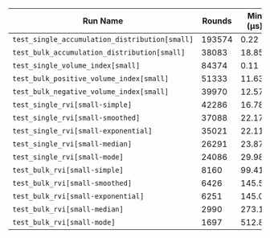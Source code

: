 | Run Name | Rounds | Min (µs) | Max (µs) | Mean (µs) | Median (µs) | Stddev (µs) | Ops/sec |
|----|----|----|----|----|----|----|----|
| `test_single_accumulation_distribution[small]` | 193574 | 0.22 | 44.93 | 0.25 | 0.26 | 0.15 | 3.96e+06 |
| `test_bulk_accumulation_distribution[small]` | 38083 | 18.85 | 137.98 | 19.99 | 19.95 | 1.98 | 5.00e+04 |
| `test_single_volume_index[small]` | 84374 | 0.11 | 1.10 | 0.12 | 0.12 | 0.01 | 8.65e+06 |
| `test_bulk_positive_volume_index[small]` | 51333 | 11.63 | 158.91 | 12.67 | 12.74 | 1.62 | 7.89e+04 |
| `test_bulk_negative_volume_index[small]` | 39970 | 12.57 | 134.24 | 13.15 | 13.00 | 1.78 | 7.60e+04 |
| `test_single_rvi[small-simple]` | 42286 | 16.78 | 126.89 | 17.44 | 17.35 | 1.72 | 5.73e+04 |
| `test_single_rvi[small-smoothed]` | 37088 | 22.17 | 171.98 | 22.84 | 22.72 | 2.02 | 4.38e+04 |
| `test_single_rvi[small-exponential]` | 35021 | 22.11 | 147.13 | 22.72 | 22.59 | 1.90 | 4.40e+04 |
| `test_single_rvi[small-median]` | 26291 | 23.87 | 148.74 | 24.63 | 24.48 | 2.09 | 4.06e+04 |
| `test_single_rvi[small-mode]` | 24086 | 29.98 | 179.82 | 32.23 | 32.37 | 2.48 | 3.10e+04 |
| `test_bulk_rvi[small-simple]` | 8160 | 99.41 | 215.07 | 105.01 | 104.48 | 4.04 | 9.52e+03 |
| `test_bulk_rvi[small-smoothed]` | 6426 | 145.52 | 305.93 | 151.17 | 150.43 | 4.83 | 6.62e+03 |
| `test_bulk_rvi[small-exponential]` | 6251 | 145.04 | 260.72 | 150.93 | 150.15 | 5.04 | 6.63e+03 |
| `test_bulk_rvi[small-median]` | 2990 | 273.11 | 394.08 | 280.92 | 279.50 | 7.40 | 3.56e+03 |
| `test_bulk_rvi[small-mode]` | 1697 | 512.82 | 756.30 | 523.15 | 519.10 | 12.50 | 1.91e+03 |
